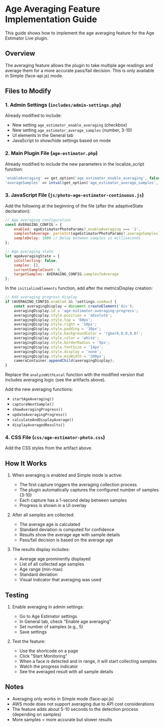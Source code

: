 # Age Averaging Feature Implementation Guide

This guide shows how to implement the age averaging feature for the Age Estimator Live plugin.

## Overview

The averaging feature allows the plugin to take multiple age readings and average them for a more accurate pass/fail decision. This is only available in Simple (face-api.js) mode.

## Files to Modify

### 1. Admin Settings (`includes/admin-settings.php`)

Already modified to include:
- New setting `age_estimator_enable_averaging` (checkbox)
- New setting `age_estimator_average_samples` (number, 3-10)
- UI elements in the General tab
- JavaScript to show/hide settings based on mode

### 2. Main Plugin File (`age-estimator.php`)

Already modified to include the new parameters in the localize_script function:
```php
'enableAveraging' => get_option('age_estimator_enable_averaging', false) ? '1' : '0',
'averageSamples' => intval(get_option('age_estimator_average_samples', 5))
```

### 3. JavaScript File (`js/photo-age-estimator-continuous.js`)

Add the following at the beginning of the file (after the adaptiveState declaration):

```javascript
// Age averaging configuration
const AVERAGING_CONFIG = {
    enabled: ageEstimatorPhotoParams?.enableAveraging === '1',
    samplesToAverage: parseInt(ageEstimatorPhotoParams?.averageSamples) || 5,
    sampleDelay: 1000 // Delay between samples in milliseconds
};

// Age averaging state
let ageAveragingState = {
    isCollecting: false,
    samples: [],
    currentSampleCount: 0,
    targetSamples: AVERAGING_CONFIG.samplesToAverage
};
```

In the `initializeElements` function, add after the metricsDisplay creation:

```javascript
// Add averaging progress display
if (AVERAGING_CONFIG.enabled && !settings.useAws) {
    const averagingDisplay = document.createElement('div');
    averagingDisplay.id = 'age-estimator-averaging-progress';
    averagingDisplay.style.position = 'absolute';
    averagingDisplay.style.top = '60px';
    averagingDisplay.style.right = '10px';
    averagingDisplay.style.padding = '10px';
    averagingDisplay.style.backgroundColor = 'rgba(0,0,0,0.8)';
    averagingDisplay.style.color = 'white';
    averagingDisplay.style.borderRadius = '5px';
    averagingDisplay.style.fontSize = '14px';
    averagingDisplay.style.display = 'none';
    averagingDisplay.style.minWidth = '200px';
    cameraContainer.appendChild(averagingDisplay);
}
```

Replace the `analyzeWithLocal` function with the modified version that includes averaging logic (see the artifacts above).

Add the new averaging functions:
- `startAgeAveraging()`
- `captureNextSample()`
- `showAveragingProgress()`
- `updateAveragingProgress()`
- `calculateAndDisplayAverage()`
- `displayAveragedResults()`

### 4. CSS File (`css/age-estimator-photo.css`)

Add the CSS styles from the artifact above.

## How It Works

1. When averaging is enabled and Simple mode is active:
   - The first capture triggers the averaging collection process
   - The plugin automatically captures the configured number of samples (3-10)
   - Each capture has a 1-second delay between samples
   - Progress is shown in a UI overlay

2. After all samples are collected:
   - The average age is calculated
   - Standard deviation is computed for confidence
   - Results show the average age with sample details
   - Pass/fail decision is based on the average age

3. The results display includes:
   - Average age prominently displayed
   - List of all collected age samples
   - Age range (min-max)
   - Standard deviation
   - Visual indicator that averaging was used

## Testing

1. Enable averaging in admin settings:
   - Go to Age Estimator settings
   - In General tab, check "Enable age averaging"
   - Set number of samples (e.g., 5)
   - Save settings

2. Test the feature:
   - Use the shortcode on a page
   - Click "Start Monitoring"
   - When a face is detected and in range, it will start collecting samples
   - Watch the progress indicator
   - See the averaged result with all sample details

## Notes

- Averaging only works in Simple mode (face-api.js)
- AWS mode does not support averaging due to API cost considerations
- The feature adds about 5-10 seconds to the detection process (depending on samples)
- More samples = more accurate but slower results
